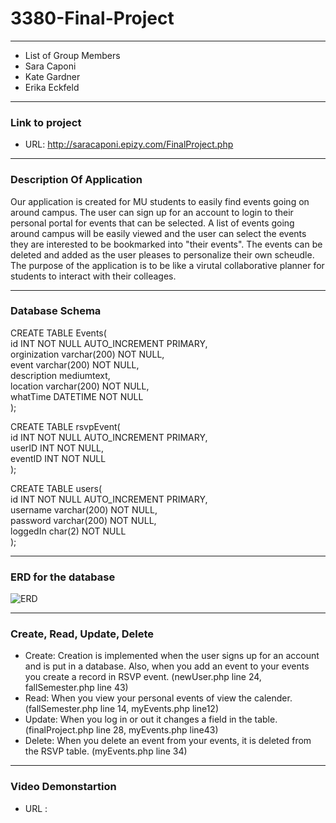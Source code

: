 # 3380-Final-Project
---
* List of Group Members
* Sara Caponi
* Kate Gardner
* Erika Eckfeld
---
### Link to project 
* URL: http://saracaponi.epizy.com/FinalProject.php
---
### Description Of Application

Our application is created for MU students to easily find events going on around campus.  The user can sign up for an account to login to their personal portal for events that can be selected. A list of events going around campus will be easily viewed and the user can select the events they are interested to be bookmarked into "their events". The events can be deleted and added as the user pleases to personalize their own scheudle. The purpose of the application is to be like a virutal collaborative planner for students to interact with their colleages. 

---
### Database Schema

CREATE TABLE Events(  
id INT NOT NULL AUTO_INCREMENT PRIMARY,  
orginization varchar(200) NOT NULL,  
event varchar(200) NOT NULL,  
description mediumtext,  
location varchar(200) NOT NULL,  
whatTime DATETIME NOT NULL  
);  

CREATE TABLE rsvpEvent(  
id INT NOT NULL AUTO_INCREMENT PRIMARY,  
userID INT NOT NULL,  
eventID INT NOT NULL  
);  

CREATE TABLE users(  
id INT NOT NULL AUTO_INCREMENT PRIMARY,  
username varchar(200) NOT NULL,  
password varchar(200) NOT NULL,  
loggedIn char(2) NOT NULL  
);  


---

### ERD for the database

![ERD](https://raw.githubusercontent.com/SaraCaponi/3380-Final-Projet/master/erdPhoto.png)




---

### Create, Read, Update, Delete

* Create: Creation is implemented when the user signs up for an account and is put in a database. Also, when you add an event to your events you create a record in RSVP event. (newUser.php line 24, fallSemester.php line 43)
* Read: When you view your personal events of view the calender. (fallSemester.php line 14, myEvents.php line12)
* Update: When you log in or out it changes a field in the table. (finalProject.php line 28, myEvents.php line43)
* Delete: When you delete an event from your events, it is deleted from the RSVP table. (myEvents.php line 34)


---

### Video Demonstartion
* URL : 
